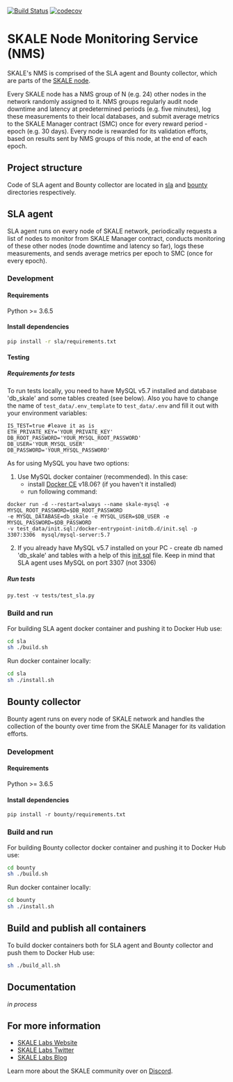 [![Build Status](https://travis-ci.com/skalenetwork/SLA.svg?token=5WWNQpSwuzBij2zT49wg&branch=develop)](https://travis-ci.com/skalenetwork/SLA)
[![codecov](https://codecov.io/gh/skalenetwork/SLA/branch/develop/graph/badge.svg?token=aPCwLvSCAi)](https://codecov.io/gh/skalenetwork/SLA)

# SKALE Node Monitoring Service (NMS)
SKALE's NMS is comprised of the SLA agent and Bounty collector, which are parts of the [SKALE node](https://github.com/skalenetwork/skale-node).
 
Every SKALE node has a NMS group of N (e.g. 24) other nodes in the network randomly assigned to it. NMS groups regularly audit node downtime and latency at predetermined periods (e.g. five minutes), log these measurements to their local databases, and submit average metrics to the SKALE Manager contract (SMC) once for every reward period - epoch (e.g. 30 days). Every node is rewarded for its validation efforts, based on results sent by NMS groups of this node, at the end of each epoch.

## Project structure
Code of SLA agent and Bounty collector are located in [sla](https://github.com/skalenetwork/SLA/tree/master/sla) and [bounty](https://github.com/skalenetwork/SLA/tree/master/bounty) directories respectively.  

## SLA agent
SLA agent runs on every node of SKALE network, periodically requests a list of nodes to monitor from SKALE Manager contract, conducts monitoring of these other nodes (node downtime and latency so far), logs these measurements, and sends average metrics per epoch to SMC (once for every epoch).

### Development
#### Requirements
Python >= 3.6.5

#### Install dependencies
```bash
pip install -r sla/requirements.txt
```
#### Testing
##### Requirements for tests
To run tests locally, you need to have MySQL v5.7 installed and database 'db_skale' and some tables created (see below). Also you have to change the name of `test_data/.env_template` to `test_data/.env` and fill it out with your environment variables:

```
IS_TEST=true #leave it as is
ETH_PRIVATE_KEY='YOUR_PRIVATE_KEY' 
DB_ROOT_PASSWORD='YOUR_MYSQL_ROOT_PASSWORD'
DB_USER='YOUR_MYSQL_USER'
DB_PASSWORD='YOUR_MYSQL_PASSWORD'
```

As for using MySQL you have two options:
1. Use MySQL docker container (recommended). In this case:
    - install [Docker CE](https://docs.docker.com/install/) v18.06? (if you haven't it installed)
    - run following command:
```
docker run -d --restart=always --name skale-mysql -e MYSQL_ROOT_PASSWORD=$DB_ROOT_PASSWORD 
-e MYSQL_DATABASE=db_skale -e MYSQL_USER=$DB_USER -e MYSQL_PASSWORD=$DB_PASSWORD 
-v test_data/init.sql:/docker-entrypoint-initdb.d/init.sql -p 3307:3306  mysql/mysql-server:5.7
```
2. If you already have MySQL v5.7 installed on your PC - create db named 'db_skale' and tables with a help of this [init.sql](https://github.com/skalenetwork/SLA/blob/develop/test_data/init.sql) file. Keep in mind that SLA agent uses MySQL on port 3307 (not 3306)
 
##### Run tests
```
py.test -v tests/test_sla.py
```
### Build and run
For building SLA agent docker container and pushing it to Docker Hub use:

```bash
cd sla
sh ./build.sh
```

Run docker container locally:
```bash
cd sla
sh ./install.sh
```

## Bounty collector
Bounty agent runs on every node of SKALE network and handles the collection of the bounty over time from the SKALE Manager for its validation efforts.

### Development
#### Requirements
Python >= 3.6.5
#### Install dependencies
```
pip install -r bounty/requirements.txt
```

### Build and run
For building Bounty collector docker container and pushing it to Docker Hub use:

```bash
cd bounty
sh ./build.sh
```

Run docker container locally:

```bash
cd bounty
sh ./install.sh
```

## Build and publish all containers
To build docker containers both for SLA agent and Bounty collector and push them to Docker Hub use:

```bash
sh ./build_all.sh
```

## Documentation

_in process_

## For more information
* [SKALE Labs Website](https://skalelabs.com)
* [SKALE Labs Twitter](https://twitter.com/skalelabs)
* [SKALE Labs Blog](https://skalelabs.com/blog)

Learn more about the SKALE community over on [Discord](https://discord.gg/vvUtWJB).
